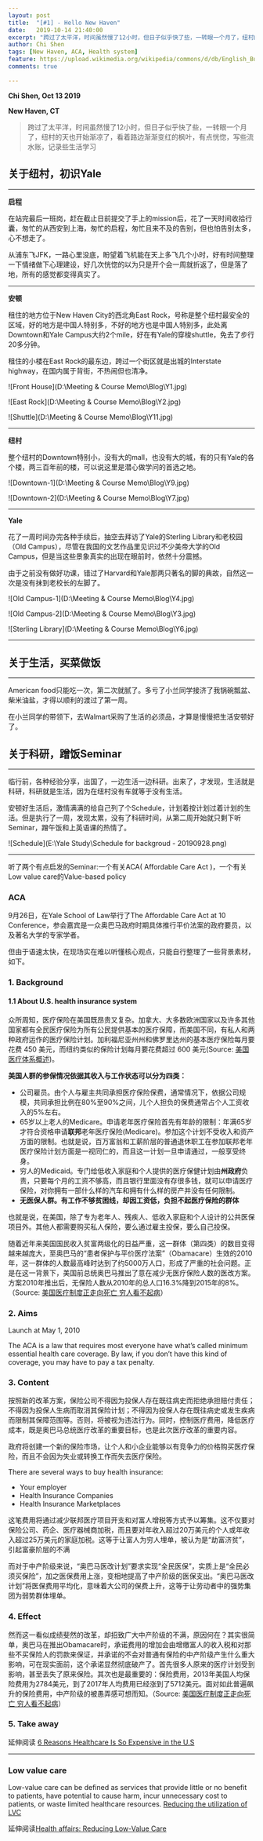 ```yaml
---
layout: post
title:  "[#1] - Hello New Haven"
date:   2019-10-14 21:40:00
excerpt: "跨过了太平洋，时间虽然慢了12小时，但日子似乎快了些，一转眼一个月了，纽村的天也开始渐凉了，看着路边渐渐变红的枫叶，有点恍惚，写些流水账，记录些生活学习"
author: Chi Shen
tags: [New Haven, ACA, Health system]
feature: https://upload.wikimedia.org/wikipedia/commons/d/db/English_Bulldog_about_to_sleep.jpg
comments: true

---
```


**Chi Shen, Oct 13 2019**

**New Haven, CT**

> 跨过了太平洋，时间虽然慢了12小时，但日子似乎快了些，一转眼一个月了，纽村的天也开始渐凉了，看着路边渐渐变红的枫叶，有点恍惚，写些流水账，记录些生活学习

## 关于纽村，初识Yale

---

**启程**

在站完最后一班岗，赶在截止日前提交了手上的mission后，花了一天时间收拾行囊，匆忙的从西安到上海，匆忙的启程，匆忙且来不及的告别，但也怕告别太多，心不想走了。

从浦东飞JFK，一路心里没底，盼望着飞机能在天上多飞几个小时，好有时间整理一下情绪做下心理建设，好几次恍惚的以为只是开个会一周就折返了，但是落了地，所有的感觉都变得真实了。  

---

**安顿**

租住的地方位于New Haven City的西北角East Rock，号称是整个纽村最安全的区域，好的地方是中国人特别多，不好的地方也是中国人特别多，此处离Downtown和Yale Campus大约2个mile，好在有Yale的穿梭shuttle，免去了步行20多分钟。  

租住的小楼在East Rock的最东边，跨过一个街区就是出城的Interstate highway，在国内属于背街，不热闹但也清净。



![Front House](D:\Meeting & Course Memo\Blog\Y1.jpg)

![East Rock](D:\Meeting & Course Memo\Blog\Y2.jpg)

![Shuttle](D:\Meeting & Course Memo\Blog\Y11.jpg)

---

**纽村**

整个纽村的Downtown特别小，没有大的mall，也没有大的城，有的只有Yale的各个楼，两三百年前的楼，可以说这里是潜心做学问的首选之地。

![Downtown-1](D:\Meeting & Course Memo\Blog\Y9.jpg)

![Downtown-2](D:\Meeting & Course Memo\Blog\Y7.jpg)

---

**Yale**

花了一周时间办完各种手续后，抽空去拜访了Yale的Sterling Library和老校园（Old Campus），尽管在我国的文艺作品里见识过不少美帝大学的Old Campus，但是当这些景象真实的出现在眼前时，依然十分震撼。  

由于之前没有做好功课，错过了Harvard和Yale那两只著名的脚的典故，自然这一次是没有抹到老校长的左脚了。

![Old Campus-1](D:\Meeting & Course Memo\Blog\Y4.jpg)

![Old Campus-2](D:\Meeting & Course Memo\Blog\Y3.jpg)

![Sterling Library](D:\Meeting & Course Memo\Blog\Y6.jpg)

---

## 关于生活，买菜做饭

---

American food只能吃一次，第二次就腻了。多亏了小兰同学接济了我锅碗瓢盆、柴米油盐，才得以顺利的渡过了第一周。

在小兰同学的带领下，去Walmart采购了生活的必须品，才算是慢慢把生活安顿好了。

## 关于科研，蹭饭Seminar

---

临行前，各种经验分享，出国了，一边生活一边科研。出来了，才发现，生活就是科研，科研就是生活，因为在纽村没有车就等于没有生活。  

安顿好生活后，激情满满的给自己列了个Schedule，计划着按计划过着计划的生活。但是执行了一周，发现太累，没有了科研时间，从第二周开始就只剩下听Seminar，蹭午饭和上英语课的热情了。

![Schedule](E:\Yale Study\Schedule for backgroud - 20190928.png)

---

听了两个有点启发的Seminar:一个有关ACA( Affordable Care Act )，一个有关Low value care的Value-based policy

### ACA

9月26日，在Yale School of Law举行了The Affordable Care Act at 10 Conference，参会嘉宾是一众奥巴马政府时期具体推行平价法案的政府要员，以及著名大学的专家学者。

但由于语速太快，在现场实在难以听懂核心观点，只能自行整理了一些背景素材，如下。

### 1. Background

#### 1.1 About U.S. health insurance system

众所周知，医疗保险在美国既昂贵又复杂。加拿大、大多数欧洲国家以及许多其他国家都有全民医疗保险为所有公民提供基本的医疗保障，而美国不同，有私人和两种政府运作的医疗保险计划。加利福尼亚州州和佛罗里达州的基本医疗保险每月要花费 450 美元，而纽约类似的保险计划每月要花费超过 600 美元(Source: [美国医疗体系概述](http://www.bbc.com/storyworks/specials/moving-to-america-chinese/navigating-the-us-health-system.html))。

**美国人群的参保情况依据其收入与工作状态可以分为四类：**

+ 公司雇员。由个人与雇主共同承担医疗保险保费，通常情况下，依据公司规模，共同承担比例在80%至90%之间，儿个人担负的保费通常占个人工资收入的5%左右。
+ 65岁以上老人的Medicare。申请老年医疗保险首先有年龄的限制：年满65岁才符合资格申请**联邦**老年医疗保险(Medicare)。参加这个计划不受收入和资产方面的限制。也就是说，百万富翁和工薪阶层的普通退休职工在参加联邦老年医疗保险计划方面是一视同仁的，而且这一计划一旦申请通过，一般享受终身。
+ 穷人的Medicaid。专门给低收入家庭和个人提供的医疗保健计划由**州政府**负责，只要每个月的工资不够高，而且银行里面没有存很多钱，就可以申请医疗保险，对你拥有一部什么样的汽车和拥有什么样的房产并没有任何限制。 
+ **无医保人群。有工作不够贫困线，却因工资低，负担不起医疗保险的群体**

 也就是说，在美国，除了专为老年人、残疾人、低收入家庭和个人设计的公共医保项目外。其他人都需要购买私人保险，要么通过雇主投保，要么自己投保。  

随着近年来美国国民收入贫富两级化的日益严重，这一群体（第四类）的数目变得越来越庞大，至奥巴马的“患者保护与平价医疗法案”（Obamacare）生效的2010年，这一群体的人数最高峰时达到了约5000万人口，形成了严重的社会问题。正是在这一背景下，美国前总统奥巴马推出了意在减少无医疗保险人数的医改方案。方案2010年推出后，无保险人数从2010年的总人口16.3%降到2015年的8%。（Source: [美国医疗制度正走向死亡 穷人看不起病](http://finance.sina.com.cn/zl/international/2017-09-12/zl-ifykuffc5235765.shtml)）

### 2. Aims

Launch at May 1, 2010

The ACA is a law that requires most everyone have what’s called minimum essential health care coverage. By law, if you don’t have this kind of coverage, you may have to pay a tax penalty.

### 3. Content

按照新的改革方案，保险公司不得因为投保人存在既往病史而拒绝承担赔付责任；不得因为投保人生病而取消其保险计划；不得因为投保人存在既往病史或发生疾病而限制其保障范围等。否则，将被视为违法行为。同时，控制医疗费用，降低医疗成本，既是奥巴马总统医疗改革的重要目标，也是此次医疗改革的重要内容。



政府将创建一个新的保险市场，让个人和小企业能够以有竞争力的价格购买医疗保险，而且不会因为失业或转换工作而失去医疗保险。

There are several ways to buy health insurance:

- Your employer
- Health Insurance Companies
- Health Insurance Marketplaces 

这笔费用将通过减少联邦医疗项目开支和对富人增税等方式予以筹集。这不仅要对保险公司、药企、医疗器械商加税，而且要对年收入超过20万美元的个人或年收入超过25万美元的家庭加税。这等于让富人为穷人埋单，被认为是“劫富济贫”，引起富豪阶层的不满

而对于中产阶级来说，“奥巴马医改计划”要求实现“全民医保”，实质上是“全民必须买保险”，加之医保费用上涨，变相地提高了中产阶级的医保支出。“奥巴马医改计划”将医保费用平均化，意味着大公司的保费上升，这等于让劳动者中的强势集团为弱势群体埋单。

### 4. Effect

然而这一看似成绩斐然的改革，却招致广大中产阶级的不满，原因何在？其实很简单，奥巴马在推出Obamacare时，承诺费用的增加会由增缴富人的收入税和对那些不买保险人的罚款来保证，并承诺的不会对普通有保险的中产阶级产生什么重大影响，可在现实面前，这个承诺显然彻底破产了。首先很多人原来的医疗计划受到影响，甚至丢失了原来保险。其次也是最重要的：保险费用，2013年美国人均保险费用为2784美元，到了2017年人均费用已经涨到了5712美元。面对如此普遍飙升的保险费用，中产阶级的被愚弄感可想而知。（Source: [美国医疗制度正走向死亡 穷人看不起病](http://finance.sina.com.cn/zl/international/2017-09-12/zl-ifykuffc5235765.shtml)）

### 5. Take away

延伸阅读 [6 Reasons Healthcare Is So Expensive in the U.S]( https://www.investopedia.com/articles/personal-finance/080615/6-reasons-healthcare-so-expensive-us.asp )

---

### Low value care

Low-value care can be defined as services that provide little or no benefit to patients, have potential to cause harm, incur unnecessary cost to patients, or waste limited healthcare resources. [Reducing the utilization of LVC](http://vbidcenter.org/initiatives/low-value-care/ )

延伸阅读[Health affairs: Reducing Low-Value Care]( https://www.healthaffairs.org/do/10.1377/hblog20160920.056666/full/ )



